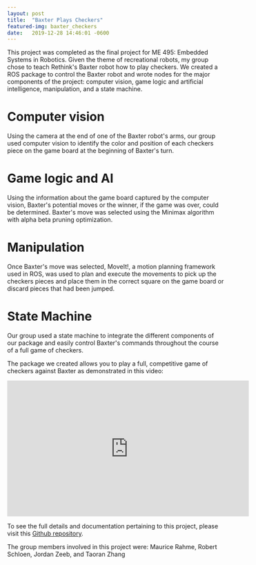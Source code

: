 ```yaml
---
layout: post
title:  "Baxter Plays Checkers"
featured-img: baxter_checkers
date:   2019-12-28 14:46:01 -0600
---
```


This project was completed as the final project for ME 495: Embedded Systems in Robotics. Given the theme of recreational robots, my group chose to teach Rethink's Baxter robot how to play checkers. We created a ROS package to control the Baxter robot and wrote nodes for the major components of the project: computer vision, game logic and artificial intelligence, manipulation, and a state machine.


# Computer vision
Using the camera at the end of one of the Baxter robot's arms, our group used computer vision to identify the color and position of each checkers piece on the game board at the beginning of Baxter's turn.


# Game logic and AI
Using the information about the game board captured by the computer vision, Baxter's potential moves or the winner, if the game was over, could be determined. Baxter's move was selected using the Minimax algorithm with alpha beta pruning optimization.


# Manipulation
Once Baxter's move was selected, MoveIt!, a motion planning framework used in ROS, was used to plan and execute the movements to pick up the checkers pieces and place them in the correct square on the game board or discard pieces that had been jumped.


# State Machine
Our group used a state machine to integrate the different components of our package and easily control Baxter's commands throughout the course of a full game of checkers.



The package we created allows you to play a full, competitive game of checkers against Baxter as demonstrated in this video:
<iframe width="560" height="315" src="https://www.youtube.com/embed/6ZOXy3TKYeM" frameborder="0" allow="accelerometer; autoplay; encrypted-media; gyroscope; picture-in-picture" allowfullscreen> </iframe>

To see the full details and documentation pertaining to this project, please visit this [Github repository](https://github.com/rschloen/final-project-checkers).

The group members involved in this project were: Maurice Rahme, Robert Schloen, Jordan Zeeb, and Taoran Zhang

